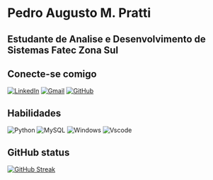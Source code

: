 # Pedro Augusto M. Pratti

## Estudante de Analise e Desenvolvimento de Sistemas Fatec Zona Sul

## Conecte-se comigo
[![LinkedIn](https://img.shields.io/badge/LinkedIn-0077B5?style=for-the-badge&logo=linkedin&logoColor=white)](https://www.linkedin.com/in/pedro-augusto-moreira-pratti-069b55161/) 
[![Gmail](https://img.shields.io/badge/Gmail-333333?style=for-the-badge&logo=gmail&logoColor=red)](mailto:pedropratti12@gmail.com)
[![GitHub](https://img.shields.io/badge/GitHub-100000?style=for-the-badge&logo=github&logoColor=white)](https://github.com/Pratti12)


## Habilidades

![Python](https://img.shields.io/badge/python-3670A0?style=for-the-badge&logo=python&logoColor=ffdd54)
![MySQL](https://img.shields.io/badge/MySQL-00000F?style=for-the-badge&logo=mysql&logoColor=white)
![Windows](https://img.shields.io/badge/Windows-000?style=for-the-badge&logo=windows&logoColor=2CA5E0)
![Vscode](https://img.shields.io/badge/Vscode-007ACC?style=for-the-badge&logo=visual-studio-code&logoColor=white)

## GitHub status

[![GitHub Streak](https://streak-stats.demolab.com/?user=Pratti12&theme=bear&background=000&border=30A3DC&dates=FFF)](https://git.io/streak-stats)
